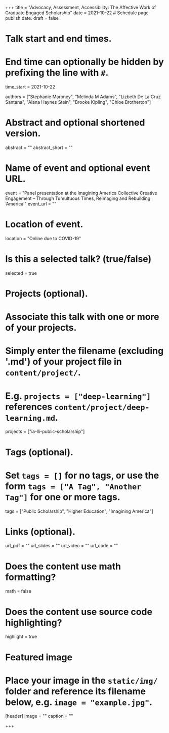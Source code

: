 +++
title = "Advocacy, Assessment, Accessibility: The Affective Work of Graduate Engaged Scholarship"
date = 2021-10-22  # Schedule page publish date.
draft = false

# Talk start and end times.
#   End time can optionally be hidden by prefixing the line with `#`.
time_start = 2021-10-22

authors = ["Stephanie Maroney", "Melinda M Adams", "Lizbeth De La Cruz Santana", "Alana Haynes Stein", "Brooke Kipling", "Chloe Brotherton"]

# Abstract and optional shortened version.
abstract = ""
abstract_short = ""

# Name of event and optional event URL.
event = "Panel presentation at the Imagining America Collective Creative Engagement – Through Tumultuous Times, Reimaging and Rebuilding ‘America’"
event_url = ""

# Location of event.
location = "Online due to COVID-19"

# Is this a selected talk? (true/false)
selected = true

# Projects (optional).
#   Associate this talk with one or more of your projects.
#   Simply enter the filename (excluding '.md') of your project file in `content/project/`.
#   E.g. `projects = ["deep-learning"]` references `content/project/deep-learning.md`.
projects = ["ia-lli-public-scholarship"]

# Tags (optional).
#   Set `tags = []` for no tags, or use the form `tags = ["A Tag", "Another Tag"]` for one or more tags.
tags = ["Public Scholarship", "Higher Education", "Imagining America"]

# Links (optional).
url_pdf = ""
url_slides = ""
url_video = ""
url_code = ""

# Does the content use math formatting?
math = false

# Does the content use source code highlighting?
highlight = true

# Featured image
# Place your image in the `static/img/` folder and reference its filename below, e.g. `image = "example.jpg"`.
[header]
image = ""
caption = ""

+++
